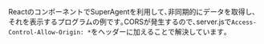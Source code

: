 ReactのコンポーネントでSuperAgentを利用して､非同期的にデータを取得し､それを表示するプログラムの例です｡CORSが発生するので､server.jsで`Access-Control-Allow-Origin: *`をヘッダーに加えることで解決しています｡